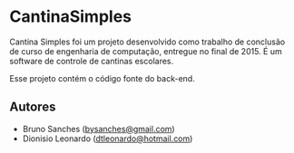 # CantinaSimples

Cantina Simples foi um projeto desenvolvido como trabalho de conclusão de curso de engenharia de computação, entregue no final de 2015.
É um software de controle de cantinas escolares.

Esse projeto contém o código fonte do back-end.

## Autores

- Bruno Sanches (bysanches@gmail.com)
- Dionisio Leonardo (dtleonardo@hotmail.com)
